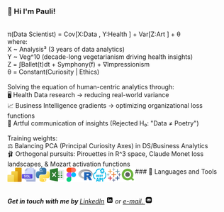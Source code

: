 ### 👋 Hi I'm Pauli!
<br>
π(Data Scientist) = Cov[X:Data , Y:Health ] + Var[Z:Art ] + θ
<br>where:
<br>X ~ Analysis³ (3 years of data analytics)
<br>Y ~ Veg^10 (decade-long vegetarianism driving health insights)
<br>Z = ∫Ballet(t)dt + Symphony(f) + ∇Impressionism
<br>θ = Constant(Curiosity | Ethics)
<br>
<br>Solving the equation of human-centric analytics through:
<br>🖥️ Health Data research → reducing real-world variance
<br>📈 Business Intelligence gradients → optimizing organizational loss functions
<br>🎨 Artful communication of insights (Rejected H₀: "Data ≠ Poetry")
<br>
<br>Training weights:
<br>⚖️ Balancing PCA (Principal Curiosity Axes) in DS/Business Analytics
<br>🩰 Orthogonal pursuits: Pirouettes in R^3 space, Claude Monet loss landscapes, & Mozart activation functions
<br>
### 📐 Languages and Tools

<img align="left" height="32px" width="32px" alt="PowerBI " src="/images/power-bi.svg">
<img align="left" height="32px" width="32px" alt="SQL logo" src="/images/sql.png">
<img align="left" height="32px" width="32px" alt="PY logo" src="/images/python.png">
<img align="left" height="32px" width="32px" alt="Excel logo" src="/images/excel.png">
<img align="left" height="32px" width="32px" alt="Figma logo" src="/images/figma.png">
<img align="left" height="32px" width="32px" alt="R" src="/images/r.png">
<img align="left" height="32px" width="32px" alt="Rest API logo" src="/images/restapi.png">
<img align="left" height="32px" width="32px" alt="Tableau" src="/images/tableau.svg">
<img align="left" height="32px" width="32px" alt="QlikView" src="/images/qlik.svg">
<br/>
<br>

<em><b> <br>Get in touch with me by </b>  <a href="https://linkedin.com/in/pauliannefontoura">LinkedIn</a> <img height="16px" width="16px" alt="PowerBI " src="/images/linkedin.png"> or <a href="mailto:pauliannefontoura.contact@gmail.com"> e-mail. <img height="16px" width="16px" alt="PowerBI " src="/images/mail.png"></a> </em> </br> </br>
